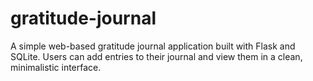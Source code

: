 # gratitude-journal
A simple web-based gratitude journal application built with Flask and SQLite. Users can add entries to their journal and view them in a clean, minimalistic interface.
